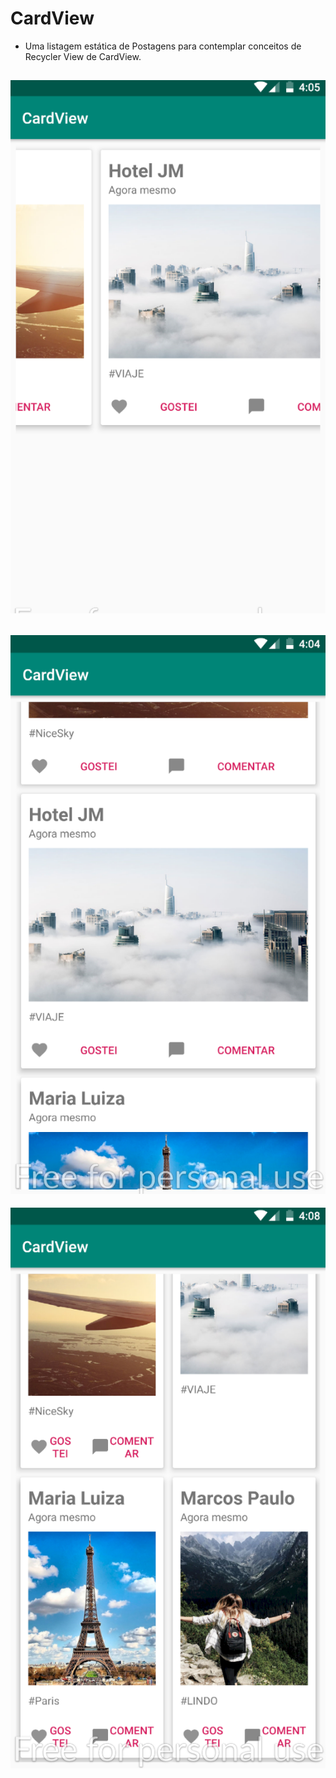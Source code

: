 # CardView

* Uma listagem estática de Postagens para contemplar conceitos de Recycler View de CardView.

![vertial](images/img.png)
---
![horizontal](images/img2.png)
---
![grid](images/img3.png)

